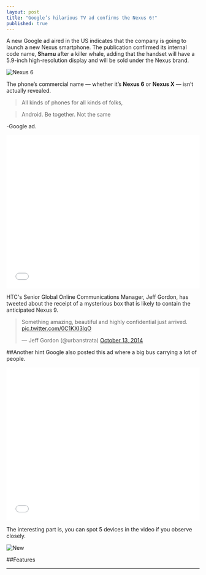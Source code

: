 ```yaml
---
layout: post
title: "Google’s hilarious TV ad confirms the Nexus 6!"
published: true
---
```


A new Google ad aired in the US indicates that the company is going to launch a new Nexus smartphone. The publication confirmed its internal code name, <b>Shamu</b> after a killer whale, adding that the handset will have a 5.9-inch high-resolution display and will be sold under the Nexus brand.


![Nexus 6](https://lh4.googleusercontent.com/-gSxA1IEiNhg/VD0ve2ytk-I/AAAAAAAAANw/RUR7p_et_-o/w625-h448-no/nexus-6.jpg)

The phone’s commercial name — whether it’s <b>Nexus 6</b> or <b>Nexus X</b> — isn’t actually revealed.

>All kinds of phones for all kinds of folks,  


>Android. Be together. Not the same

-Google ad.


<iframe width="100%" height="400" src="//www.youtube.com/embed/2H8eIjuf2ok" frameborder="0" allowfullscreen></iframe>



HTC's Senior Global Online Communications Manager, Jeff Gordon, has tweeted about the receipt of a mysterious box that is likely to contain the anticipated Nexus 9.

<blockquote class="twitter-tweet" lang="en"><p>Something amazing, beautiful and highly confidential just arrived. <a href="http://t.co/0C1KXI3lqO">pic.twitter.com/0C1KXI3lqO</a></p>&mdash; Jeff Gordon (@urbanstrata) <a href="https://twitter.com/urbanstrata/status/521729612527595520">October 13, 2014</a></blockquote>
<script async src="//platform.twitter.com/widgets.js" charset="utf-8"></script>


##Another hint
Google also posted this ad where a big bus carrying a lot of people.

<iframe width="100%" height="400" src="//www.youtube.com/embed/UfmRFIzheo8" frameborder="0" allowfullscreen></iframe>



The interesting part is, you can spot 5 devices in the video if you observe closely.

![New](https://lh3.googleusercontent.com/-c6kvz7NtchE/VD09oBeYg6I/AAAAAAAAAOc/_2rm9nlTIZw/w909-h550-no/nexus_flood.png)



##Features

------------------------------










